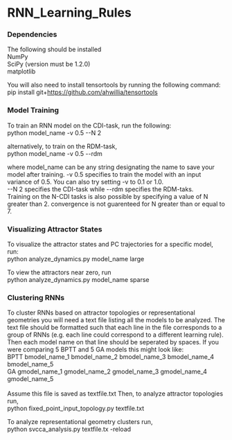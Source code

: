 # RNN_Learning_Rules

### Dependencies
The following should be installed<br/>
NumPy<br/>
SciPy (version must be 1.2.0)<br/>
matplotlib

You will also need to install tensortools by running the following command: <br/>
pip install git+https://github.com/ahwillia/tensortools


### Model Training
To train an RNN model on the CDI-task, run the following:<br/>
python model_name -v 0.5 --N 2<br/>

alternatively, to train on the RDM-task,<br/>
python model_name -v 0.5 --rdm

where model_name can be any string designating the name to save your model after training. -v 0.5 specifies to train the model with an input variance of 0.5. You can also try setting -v to 0.1 or 1.0.<br/>
--N 2 specifies the CDI-task while --rdm specifies the RDM-taks.<br/>
Training on the N-CDI tasks is also possible by specifying a value of N greater than 2.
convergence is not guarenteed for N greater than or equal to 7.

### Visualizing Attractor States
To visualize the attractor states and PC trajectories for a specific model, run:<br/>
python analyze_dynamics.py model_name large

To view the attractors near zero, run<br/>
python analyze_dynamics.py model_name sparse

### Clustering RNNs
To cluster RNNs based on attractor topologies or representational geometries you will need a text file listing all the models to be analyzed.
The text file should be formatted such that each line in the file corresponds to a group of RNNs (e.g. each line could correspond to a different learning rule).
Then each model name on that line should be seperated by spaces.
If you were comparing 5 BPTT and 5 GA models this might look like:<br/>
BPTT bmodel_name_1 bmodel_name_2 bmodel_name_3 bmodel_name_4 bmodel_name_5<br/>
GA gmodel_name_1 gmodel_name_2 gmodel_name_3 gmodel_name_4 gmodel_name_5<br/>
<br/>
Assume this file is saved as textfile.txt
Then, to analyze attractor topologies run,<br/>
python fixed_point_input_topology.py textfile.txt<br/>

To analyze representational geometry clusters run,<br/>
python svcca_analysis.py textfile.tx -reload<br/>
